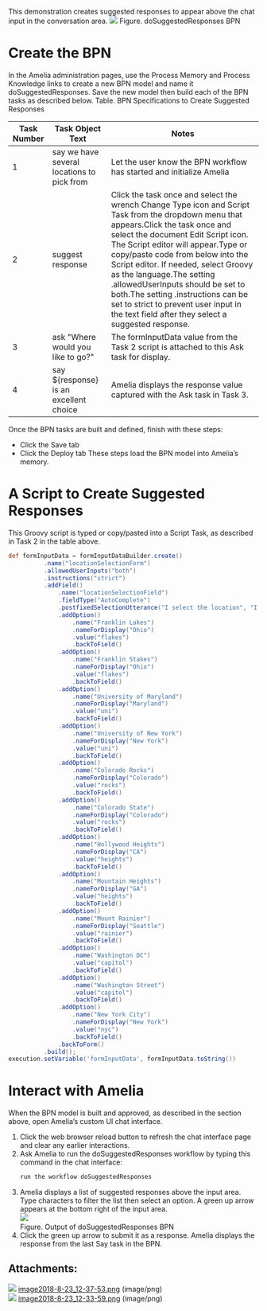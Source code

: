 This demonstration creates suggested responses to appear above the chat input in the conversation area.
![](attachments/11939970/11939971.png)
Figure. doSuggestedResponses BPN
# Create the BPN
In the Amelia administration pages, use the Process Memory and Process Knowledge links to create a new BPN model and name it doSuggestedResponses. Save the new model then build each of the BPN tasks as described below.
Table. BPN Specifications to Create Suggested Responses

| Task Number | Task Object Text | Notes |
| ----|----|----|
| 1 | say we have several locations to pick from | Let the user know the BPN workflow has started and initialize Amelia |
| 2 | suggest response | Click the task once and select the wrench Change Type icon and Script Task from the dropdown menu that appears.Click the task once and select the document Edit Script icon. The Script editor will appear.Type or copy/paste code from below into the Script editor. If needed, select Groovy as the language.The setting .allowedUserInputs should be set to both.The setting .instructions can be set to strict to prevent user input in the text field after they select a suggested response. |
| 3 | ask "Where would you like to go?" | The formInputData value from the Task 2 script is attached to this Ask task for display. |
| 4 | say ${response} is an excellent choice | Amelia displays the response value captured with the Ask task in Task 3. |

Once the BPN tasks are built and defined, finish with these steps:
-   Click the Save tab
-   Click the Deploy tab
These steps load the BPN model into Amelia’s memory.
# A Script to Create Suggested Responses
This Groovy script is typed or copy/pasted into a Script Task, as described in Task 2 in the table above.
``` groovy
def formInputData = formInputDataBuilder.create()
          .name("locationSelectionForm")
          .allowedUserInputs("both")
          .instructions("strict")
          .addField()
              .name("locationSelectionField")
              .fieldType("AutoComplete")
              .postfixedSelectionUtterance("I select the location", "I select the location")
              .addOption()
                  .name("Franklin Lakes")
                  .nameForDisplay("Ohio")
                  .value("flakes")
                  .backToField()
              .addOption()
                  .name("Franklin Stakes")
                  .nameForDisplay("Ohio")
                  .value("flakes")
                  .backToField()
              .addOption()
                  .name("University of Maryland")
                  .nameForDisplay("Maryland")
                  .value("uni")
                  .backToField()
              .addOption()
                  .name("University of New York")
                  .nameForDisplay("New York")
                  .value("uni")
                  .backToField()
              .addOption()
                  .name("Colorado Rocks")
                  .nameForDisplay("Colorado")
                  .value("rocks")
                  .backToField()
              .addOption()
                  .name("Colorado State")
                  .nameForDisplay("Colorado")
                  .value("rocks")
                  .backToField()
              .addOption()
                  .name("Hollywood Heights")
                  .nameForDisplay("CA")
                  .value("heights")
                  .backToField()
              .addOption()
                  .name("Mountain Heights")
                  .nameForDisplay("GA")
                  .value("heights")
                  .backToField()
              .addOption()
                  .name("Mount Rainier")
                  .nameForDisplay("Seattle")
                  .value("rainier")
                  .backToField()
              .addOption()
                  .name("Washington DC")
                  .value("capitol")
                  .backToField()
              .addOption()
                  .name("Washington Street")
                  .value("capitol")
                  .backToField()
              .addOption()
                  .name("New York City")
                  .nameForDisplay("New York")
                  .value("nyc")
                  .backToField()
              .backToForm()
          .build();
execution.setVariable('formInputData', formInputData.toString())
```
# Interact with Amelia
When the BPN model is built and approved, as described in the section above, open Amelia’s custom UI chat interface.
1.  Click the web browser reload button to refresh the chat interface page and clear any earlier interactions.
2.  Ask Amelia to run the doSuggestedResponses workflow by typing this command in the chat interface:
    ``` groovy
    run the workflow doSuggestedResponses
    ```
3.  Amelia displays a list of suggested responses above the input area. Type characters to filter the list then select an option. A green up arrow appears at the bottom right of the input area.  
    ![](attachments/11939970/11939972.png)  
    Figure. Output of doSuggestedResponses BPN  
4.  Click the green up arrow to submit it as a response. Amelia displays the response from the last Say task in the BPN.
## Attachments:
![](images/icons/bullet_blue.gif) [image2018-8-23_12-37-53.png](attachments/11939970/11939971.png) (image/png)  
![](images/icons/bullet_blue.gif) [image2018-8-23_12-33-59.png](attachments/11939970/11939972.png) (image/png)  
